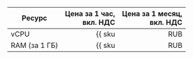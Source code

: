 | Ресурс        | Цена за 1 час,<br>вкл. НДС                         | Цена за 1 месяц,<br>вкл. НДС |
|---------------|---------------------------------------------------:|-----------------------------:|
| vCPU     | {{ sku|RUB|spark.cluster.generic.vcpu.v2|string }} | {{ sku|RUB|spark.cluster.generic.vcpu.v2|month|string }} |
| RAM (за 1 ГБ) | {{ sku|RUB|spark.cluster.generic.ram.v2|string }} | {{ sku|RUB|spark.cluster.generic.ram.v2|month|string }} |
